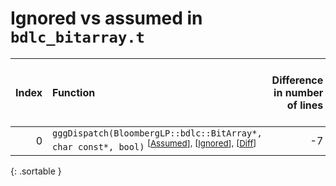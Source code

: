 # Ignored vs assumed in `bdlc_bitarray.t`

<script src="../sorttable.js"></script>

|   Index | Function                                                                                                                                    |   Difference in number of lines |   Function size difference in bytes | Number of lines in assumed build   | Number of bytes in assumed build   | Number of lines in ignored build   | Number of bytes in ignored build   |
|--------:|:--------------------------------------------------------------------------------------------------------------------------------------------|--------------------------------:|------------------------------------:|:-----------------------------------|:-----------------------------------|:-----------------------------------|:-----------------------------------|
|       0 | `gggDispatch(BloombergLP::bdlc::BitArray*, char const*, bool)` <sup>\[[Assumed](0-assume)\], \[[Ignored](0-none)\], \[[Diff](0-diff.html)\] |                              -7 |                                 -16 | 1,072                              | 4,517,360                          | 1,088                              | 4,517,520                          |
{: .sortable }

